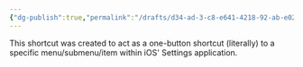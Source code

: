 ```yaml
---
{"dg-publish":true,"permalink":"/drafts/d34-ad-3-c8-e641-4218-92-ab-e02-d20-ade-411/","dgHomeLink":true,"dgPassFrontmatter":false}
---
```



This shortcut was created to act as a one-button shortcut (literally) to a specific menu/submenu/item within iOS' Settings application.